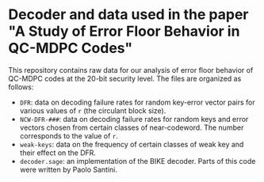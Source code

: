 # Decoder and data used in the paper "A Study of Error Floor Behavior in QC-MDPC Codes"

This repository contains raw data for our analysis of error floor behavior of QC-MDPC codes at the 20-bit security level. The files are organized as follows:

* `DFR`: data on decoding failure rates for random key-error vector pairs for various values of `r` (the circulant block size).
* `NCW-DFR-###`: data on decoding failure rates for random keys and error vectors chosen from certain classes of near-codeword. The number corresponds to the value of `r`.
* `weak-keys`: data on the frequency of certain classes of weak key and their effect on the DFR.
* `decoder.sage`: an implementation of the BIKE decoder. Parts of this code were written by Paolo Santini.

